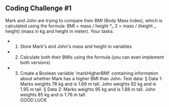 
## Coding Challenge #1

Mark and John are trying to compare their BMI (Body Mass Index), which is
calculated using the formula:
BMI = mass / height \*_ 2 = mass / (height _ height) (mass in kg
and height in meter).
Your tasks:

- 1. Store Mark's and John's mass and height in variables
- 2. Calculate both their BMIs using the formula (you can even implement both
     versions)
- 3. Create a Boolean variable 'markHigherBMI' containing information about
     whether Mark has a higher BMI than John.
     Test data:
     § Data 1: Marks weights 78 kg and is 1.69 m tall. John weights 92 kg and is 1.95
     m tall.
     § Data 2: Marks weights 95 kg and is 1.88 m tall. John weights 85 kg and is 1.76
     m tall. \
     GOOD LUCK
